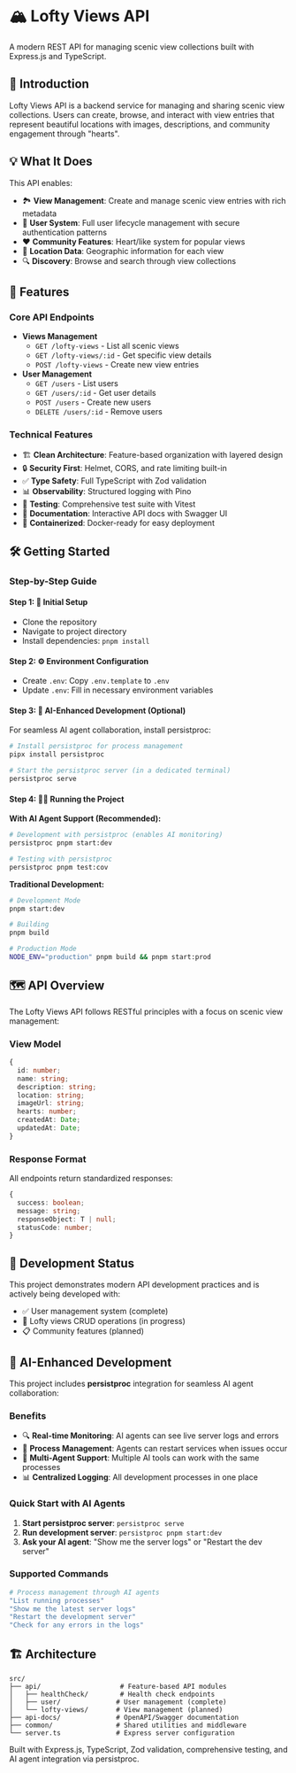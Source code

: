 # 🏔️ Lofty Views API

A modern REST API for managing scenic view collections built with Express.js and TypeScript.

## 🌟 Introduction

Lofty Views API is a backend service for managing and sharing scenic view collections. Users can create, browse, and interact with view entries that represent beautiful locations with images, descriptions, and community engagement through "hearts".

## 💡 What It Does

This API enables:

- 🏞️ **View Management**: Create and manage scenic view entries with rich metadata
- 👥 **User System**: Full user lifecycle management with secure authentication patterns
- ❤️ **Community Features**: Heart/like system for popular views
- 📍 **Location Data**: Geographic information for each view
- 🔍 **Discovery**: Browse and search through view collections

## 🚀 Features

### Core API Endpoints

- **Views Management**
  - `GET /lofty-views` - List all scenic views
  - `GET /lofty-views/:id` - Get specific view details
  - `POST /lofty-views` - Create new view entries
- **User Management**
  - `GET /users` - List users
  - `GET /users/:id` - Get user details
  - `POST /users` - Create new users
  - `DELETE /users/:id` - Remove users

### Technical Features

- 🏗️ **Clean Architecture**: Feature-based organization with layered design
- 🔒 **Security First**: Helmet, CORS, and rate limiting built-in
- ✅ **Type Safety**: Full TypeScript with Zod validation
- 📊 **Observability**: Structured logging with Pino
- 🧪 **Testing**: Comprehensive test suite with Vitest
- 📝 **Documentation**: Interactive API docs with Swagger UI
- 🐳 **Containerized**: Docker-ready for easy deployment

## 🛠️ Getting Started

### Step-by-Step Guide

#### Step 1: 🚀 Initial Setup

- Clone the repository
- Navigate to project directory
- Install dependencies: `pnpm install`

#### Step 2: ⚙️ Environment Configuration

- Create `.env`: Copy `.env.template` to `.env`
- Update `.env`: Fill in necessary environment variables

#### Step 3: 🤖 AI-Enhanced Development (Optional)

For seamless AI agent collaboration, install persistproc:

```bash
# Install persistproc for process management
pipx install persistproc

# Start the persistproc server (in a dedicated terminal)
persistproc serve
```

#### Step 4: 🏃‍♂️ Running the Project

**With AI Agent Support (Recommended):**

```bash
# Development with persistproc (enables AI monitoring)
persistproc pnpm start:dev

# Testing with persistproc
persistproc pnpm test:cov
```

**Traditional Development:**

```bash
# Development Mode
pnpm start:dev

# Building
pnpm build

# Production Mode
NODE_ENV="production" pnpm build && pnpm start:prod
```

## 🗺️ API Overview

The Lofty Views API follows RESTful principles with a focus on scenic view management:

### View Model

```typescript
{
  id: number;
  name: string;
  description: string;
  location: string;
  imageUrl: string;
  hearts: number;
  createdAt: Date;
  updatedAt: Date;
}
```

### Response Format

All endpoints return standardized responses:

```typescript
{
  success: boolean;
  message: string;
  responseObject: T | null;
  statusCode: number;
}
```

## 🎯 Development Status

This project demonstrates modern API development practices and is actively being developed with:

- ✅ User management system (complete)
- 🚧 Lofty views CRUD operations (in progress)
- 📋 Community features (planned)

## 🤖 AI-Enhanced Development

This project includes **persistproc** integration for seamless AI agent collaboration:

### Benefits

- 🔍 **Real-time Monitoring**: AI agents can see live server logs and errors
- 🔄 **Process Management**: Agents can restart services when issues occur
- 🚀 **Multi-Agent Support**: Multiple AI tools can work with the same processes
- 📊 **Centralized Logging**: All development processes in one place

### Quick Start with AI Agents

1. **Start persistproc server**: `persistproc serve`
2. **Run development server**: `persistproc pnpm start:dev`
3. **Ask your AI agent**: "Show me the server logs" or "Restart the dev server"

### Supported Commands

```bash
# Process management through AI agents
"List running processes"
"Show me the latest server logs"
"Restart the development server"
"Check for any errors in the logs"
```

## 🏗️ Architecture

```
src/
├── api/                    # Feature-based API modules
│   ├── healthCheck/        # Health check endpoints
│   ├── user/              # User management (complete)
│   └── lofty-views/       # View management (planned)
├── api-docs/              # OpenAPI/Swagger documentation
├── common/                # Shared utilities and middleware
└── server.ts              # Express server configuration
```

Built with Express.js, TypeScript, Zod validation, comprehensive testing, and AI agent integration via persistproc.
